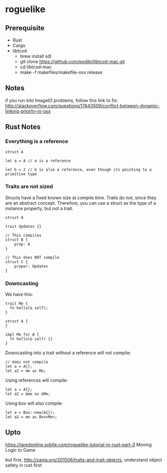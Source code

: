 # roguelike

## Prerequisite

* Rust
* Cargo
* libtcod
  * brew install sdl
  * git clone https://github.com/podiki/libtcod-mac.git
  * cd libtcod-mac
  * make -f makefiles/makefile-osx release

## Notes
if you run into ImageIO problems, follow this link to fix:
http://stackoverflow.com/questions/17643509/conflict-between-dynamic-linking-priority-in-osx

## Rust Notes

### Everything is a reference

```
struct A

let a = A // a is a reference

let b = 2 // b is also a reference, even though its pointing to a primitive type
```

### Traits are not sized

Structs have a fixed known size at compile time. Traits do not, since they are an abstract concept. Therefore, you can use a struct as the type of a instance property, but not a trait.

```
struct A

trait Updates {}

// This compiles
struct B {
    prop: A
}

// This does NOT compile
struct C {
    proper: Updates
}

```

### Downcasting

We have this:
```
trait Me {
  fn hello(& self);
}

struct A {
}

impl Me for A {
  fn hello(& self) {}
}
```

Downcasting into a trait without a reference will not compile:
```
// does not compile
let a = A{};
let a2 = me as Me;
```

Using references will compile:
```
let a = A{};
let a2 = &me as &Me;
```

Using box will also compile:
```
let a = Box::new(A{});
let a2 = me as Box<Me>;
```




## Upto

https://jaredonline.svbtle.com/roguelike-tutorial-in-rust-part-3
Moving Logic to Game

but first, http://xania.org/201506/traits-and-trait-objects, understand object safety in rust first